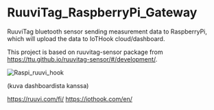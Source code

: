 # RuuviTag_RaspberryPi_Gateway
RuuviTag bluetooth sensor sending measurement data to RaspberryPi, which will upload the data to IoTHook cloud/dashboard. 

This project is based on ruuvitag-sensor package from https://ttu.github.io/ruuvitag-sensor/#/development/.


![Raspi_ruuvi_hook](https://github.com/joelhaverinen/RuuviTag_RaspberryPi_Gateway/assets/44695636/39ba0912-9867-4bb3-bd22-df0fd588343b)

(kuva dashboardista kanssa)


https://ruuvi.com/fi/
https://iothook.com/en/
